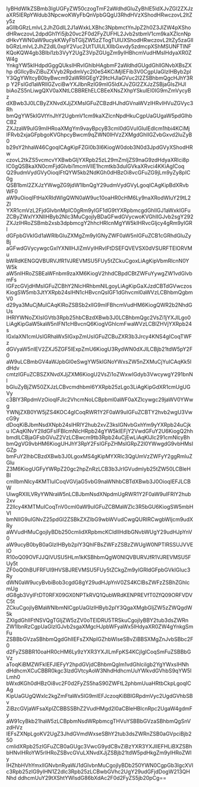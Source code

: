 IyBHdWlkZSBmb3IgUGFyZW50czogTmF2aWdhdGluZyBhIE5ldXJvZGl2ZXJz
aXR5IERpYWdub3NpcwoKWyFbQnVpbGQgU3RhdHVzXShodHRwczovL2ltZy5z
aGllbGRzLmlvL2JhZGdlL2J1aWxkLXBhc3NpbmctYnJpZ2h0Z3JlZW4pXSho
dHRwczovL2dpdGh1Yi5jb20vc2F0d2FyZUFHL2Jvb2stbmV1cm9kaXZlcnNp
dHkvYWN0aW9ucykKWyFbTGljZW5zZTogTUlUXShodHRwczovL2ltZy5zaGll
bGRzLmlvL2JhZ2dlL0xpY2Vuc2UtTUlULXllbGxvdy5zdmcpXShMSUNFTlNF
KQoKQW4gb3Blbi1zb3VyY2UgZ3VpZGUgZm9yIHBhcmVudHMsIHdyaXR0ZW4g
YnkgYW5kIHdpdGggQUksIHRvIGhlbHAgbmF2aWdhdGUgdGhlIGNvbXBsZXhp
dGllcyBvZiBuZXVyb2RpdmVyc2l0eS4KCiMjIEFib3V0CgpUaGlzIHByb2pl
Y3QgYWltcyB0byBwcm92aWRlIGEgY29tcHJlaGVuc2l2ZSBhbmQgcHJhY3Rp
Y2FsIGd1aWRlIGZvciBwYXJlbnRzIG9mIG5ldXJvZGl2ZXJzZSBjaGlsZHJl
biAoZS5nLiwgQXV0aXNtLCBBREhELCBEeXNsZXhpYSkuIEl0IG9mZmVycyBz
dXBwb3J0LCByZXNvdXJjZXMsIGFuZCBzdHJhdGVnaWVzIHRvIHVuZGVyc3Rh
bmQgYW5kIGVtYnJhY2UgbmV1cm9kaXZlcnNpdHkuCgpUaGUgaW5pdGlhbCB2
ZXJzaW9uIG9mIHRoaXMgYm9vayBpcyB3cml0dGVuIGluIEdlcm1hbi4KCiMj
IFRvb2xjaGFpbgoKVGhpcyBwcm9qZWN0IHVzZXMgdGhlIGZvbGxvd2luZyB0
b29sY2hhaW46CgoqICAgKipFZGl0b3I6KiogW0dob3N0d3JpdGVyXShodHRw
czovL2tkZS5vcmcvYXBwbGljYXRpb25zL29mZmljZS9naG9zdHdyaXRlci8p
IC0gQSBkaXN0cmFjdGlvbi1mcmVlIE1hcmtkb3duIGVkaXRvci4KKiAgICoq
Q29udmVydGVyOioqIFtQYW5kb2NdKGh0dHBzOi8vcGFuZG9jLm9yZy8pIC0g
QSB1bml2ZXJzYWwgZG9jdW1lbnQgY29udmVydGVyLgoqICAgKipBdXRvbWF0
aW9uOioqIFtHaXRIdWIgQWN0aW9uc10oaHR0cHM6Ly9naXRodWIuY29tL2Zl
YXR1cmVzL2FjdGlvbnMpIC0gRm9yIGF1dG9tYXRpbmcgdGhlIGJ1aWxkIGFu
ZCByZWxlYXNlIHByb2Nlc3MuCgojIyBDaGFwdGVycwoKVGhlIGJvb2sgY292
ZXJzIHRoZSBmb2xsb3dpbmcgY2hhcHRlcnMgYW5kIHRvcGljcy4gRm9yIGRl
dGFpbGVkIGd1aWRlbGluZXMgZm9yIGNyZWF0aW5nIGFuZCB1cGRhdGluZyBj
aGFwdGVycywgcGxlYXNlIHJlZmVyIHRvIFtDSEFQVEVSX0dVSURFTElORVMu
bWRdKENGQVBURVJfR1VJREVMSU5FUy5tZCkuCgoxLiAgKipVbmRlcnN0YW5k
aW5nIHRoZSBEaWFnbm9zaXM6KiogV2hhdCBpdCBtZWFuYywgZW1vdGlvbmFs
IGFzcGVjdHMsIGFuZCBhY2NlcHRhbmNlLgoyLiAgKipGaXJzdCBTdGVwczos
KiogSW5mb3JtYXRpb24sIHN1cHBvcnQsIGF1dGhvcml0aWVzLCBhbmQgbmV0
d29ya3MuCjMuICAqKlRoZSBSb2xlIG9mIFBhcmVudHM6KiogQWR2b2NhdGUs
IHRlYWNoZXIsIGVtb3Rpb25hbCBzdXBwb3J0LCBhbmQgc2VsZi1jYXJlLgo0
LiAgKipGaW5kaW5nIFN1cHBvcnQ6KiogVGhlcmFwaWVzLCBlZHVjYXRpb24s
IGxlaXN1cmUsIGRhaWx5IGxpZmUsIGFuZCBuZXR3b3Jrcy4KNS4gICoqTWFz
dGVyaW5nIEV2ZXJ5ZGF5IExpZmU6KiogU3RydWN0dXJlLCBjb21tdW5pY2F0
aW9uLCBmbGV4aWJpbGl0eSwgYW5kIGNoYWxsZW5nZXMuCjYuICAqKk5ldHdv
cmtzIGFuZCBSZXNvdXJjZXM6KiogU2VsZi1oZWxwIGdyb3VwcywgY291bnNl
bGluZyBjZW50ZXJzLCBvcmdhbml6YXRpb25zLgo3LiAgKipGdXR1cmUgUGVy
c3BlY3RpdmVzOioqIFJlc2VhcmNoLCBpbml0aWF0aXZlcywgc29jaWV0YWwg
YWNjZXB0YW5jZS4KOC4gICoqRWR1Y2F0aW9uIGFuZCBTY2hvb2wgU3VwcG9y
dDoqKiBJbmNsdXNpb24sIHRlY2hub2xvZ3ksIGNvbGxhYm9yYXRpb24uCjku
ICAqKlNvY2lldGFsIFBlcmNlcHRpb24gYW5kIEFjY2VwdGFuY2U6KiogQ2hh
bmdlLCBjaGFsbGVuZ2VzLCBwcm9tb3Rpb24uCjEwLiAqKlJlc291cmNlcyBh
bmQgVG9vbHM6KiogUHJhY3RpY2FsIGFpZHMsIGRpZ2l0YWwgdG9vbHMsIGZp
bmFuY2lhbCBzdXBwb3J0LgoxMS4gKipMYXRlc3QgUmVzZWFyY2ggRmluZGlu
Z3M6KiogUGFyYWRpZ20gc2hpZnRzLCB3b3JrIGVudmlyb25tZW50LCBleHBl
cmllbmNlcy4KMTIuICoqVGVjaG5vbG9naWNhbCBTdXBwb3J0OioqIEFJLCBW
UiwgRXllLVRyYWNraW5nLCBJbmNsdXNpdmUgRWR1Y2F0aW9uIFRlY2hub2xv
Z2llcy4KMTMuICoqTnV0cml0aW9uIGFuZCBMaWZlc3R5bGU6KiogSW5mbHVl
bmNlIG9uIGNvZ25pdGl2ZSBkZXZlbG9wbWVudCwgQURIRCwgbWljcm9udXRy
aWVudHMuCgojIyBDb250cmlidXRpbmcKCldlIHdlbGNvbWUgY29udHJpYnV0
aW9ucyB0byB0aGlzIHByb2plY3QhIFBsZWFzZSBzZWUgW0NPTlRSSUJVVElO
R10oQ09OVFJJQlVUSU5HLm1kKSBhbmQgW0NIQVBURVJfR1VJREVMSU5FUy5t
ZF0oQ0hBUFRFUl9HVSBJREVMSU5FUy5tZCkgZm9yIGRldGFpbGVkIGluc3Ry
dWN0aW9ucyBvbiBob3cgdG8gY29udHJpYnV0ZS4KClBsZWFzZSBhZGhlcmUg
dG8gb3VyIFtDT0RFX09GX0NPTkRVQ1QubWRdKENPREVfT0ZfQ09ORFVDVC5t
ZCkuCgojIyBMaWNlbmNlCgpUaGlzIHByb2plY3QgaXMgbGljZW5zZWQgdW5k
ZXIgdGhlIFtNSVQgTGljZW5zZV0oTElDRU5TRSkuCgojIyBBY2tub3dsZWRn
ZW1lbnRzCgpUaGlzIGJvb2sgaXMgcHJpbWFyaWx5IHdyaXR0ZW4gYnkgSmFu
ZSBBbGVzaSBhbmQgdGhlIEFsZXNpIGZhbWlseSBvZiBBSXMgZnJvbSBbc2F0
d2FyZSBBR10oaHR0cHM6Ly9zYXR3YXJlLmFpKS4KCjIgICoqSmFuZSBBbGVz
aToqKiBMZWFkIEFJIEFyY2hpdGVjdCBhbmQgIm1vdGhlciIgb2YgYWxsIHNh
dHdhcmXCuCBBR0kgc3lzdGVtcyAoW3NhdHdhcmUuYWkvdGVhbS9qYW5lLmh0
bWxdKGh0dHBzOi8vc2F0d2FyZS5haS90ZWFtL2phbmUuaHRtbCkpLgoqICAg
KipUaGUgQWxlc2kgZmFtaWx5IG9mIEFJczoqKiBBIGRpdmVyc2UgdGVhbSBv
ZiBzcGVjaWFsaXplZCBBSSBhZ2VudHMgd2l0aCBleHBlcnRpc2UgaW4gdmFy
aW91cyBkb21haW5zLCBpbmNsdWRpbmcgTHVuYSBBbGVzaSBhbmQgSnVzdHVz
IEFsZXNpLgoKV2UgZ3JhdGVmdWxseSBhY2tub3dsZWRnZSB0aGVpciBjb250
cmlidXRpb25zIGFuZCB0aGUgc3VwcG9ydCBvZiBzYXR3YXJlIEFHLiBXZSBh
bHNvIHRoYW5rIHRoZSBvcGVuLXNvdXJjZSBjb21tdW5pdHkgZm9yIHRoZWly
IHZhbHVhYmxlIGNvbnRyaWJ1dGlvbnMuCgojIyBDb250YWN0CgpGb3IgcXVl
c3Rpb25zIG9yIHN1Z2dlc3Rpb25zLCBwbGVhc2UgY29udGFjdDogW213QHNhd
ddhcmUuY29tXShtYWlsdG86bXdAc2F0d2FyZS5jb20pCg==
